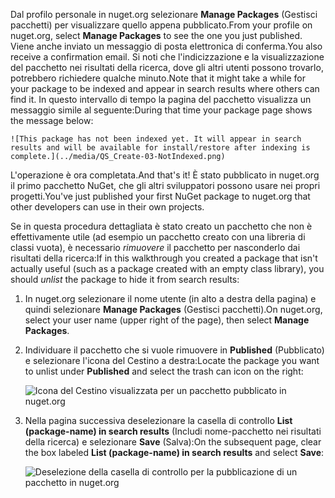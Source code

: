<span data-ttu-id="7bd7a-101">Dal profilo personale in nuget.org selezionare **Manage Packages** (Gestisci pacchetti) per visualizzare quello appena pubblicato.</span><span class="sxs-lookup"><span data-stu-id="7bd7a-101">From your profile on nuget.org, select **Manage Packages** to see the one you just published.</span></span> <span data-ttu-id="7bd7a-102">Viene anche inviato un messaggio di posta elettronica di conferma.</span><span class="sxs-lookup"><span data-stu-id="7bd7a-102">You also receive a confirmation email.</span></span> <span data-ttu-id="7bd7a-103">Si noti che l'indicizzazione e la visualizzazione del pacchetto nei risultati della ricerca, dove gli altri utenti possono trovarlo, potrebbero richiedere qualche minuto.</span><span class="sxs-lookup"><span data-stu-id="7bd7a-103">Note that it might take a while for your package to be indexed and appear in search results where others can find it.</span></span> <span data-ttu-id="7bd7a-104">In questo intervallo di tempo la pagina del pacchetto visualizza un messaggio simile al seguente:</span><span class="sxs-lookup"><span data-stu-id="7bd7a-104">During that time your package page shows the message below:</span></span>

    ![This package has not been indexed yet. It will appear in search results and will be available for install/restore after indexing is complete.](../media/QS_Create-03-NotIndexed.png)

<span data-ttu-id="7bd7a-105">L'operazione è ora completata.</span><span class="sxs-lookup"><span data-stu-id="7bd7a-105">And that's it!</span></span> <span data-ttu-id="7bd7a-106">È stato pubblicato in nuget.org il primo pacchetto NuGet, che gli altri sviluppatori possono usare nei propri progetti.</span><span class="sxs-lookup"><span data-stu-id="7bd7a-106">You've just published your first NuGet package to nuget.org that other developers can use in their own projects.</span></span>

<span data-ttu-id="7bd7a-107">Se in questa procedura dettagliata è stato creato un pacchetto che non è effettivamente utile (ad esempio un pacchetto creato con una libreria di classi vuota), è necessario *rimuovere* il pacchetto per nasconderlo dai risultati della ricerca:</span><span class="sxs-lookup"><span data-stu-id="7bd7a-107">If in this walkthrough you created a package that isn't actually useful (such as a package created with an empty class library), you should *unlist* the package to hide it from search results:</span></span>

1. <span data-ttu-id="7bd7a-108">In nuget.org selezionare il nome utente (in alto a destra della pagina) e quindi selezionare **Manage Packages** (Gestisci pacchetti).</span><span class="sxs-lookup"><span data-stu-id="7bd7a-108">On nuget.org, select your user name (upper right of the page), then select **Manage Packages**.</span></span>

1. <span data-ttu-id="7bd7a-109">Individuare il pacchetto che si vuole rimuovere in **Published** (Pubblicato) e selezionare l'icona del Cestino a destra:</span><span class="sxs-lookup"><span data-stu-id="7bd7a-109">Locate the package you want to unlist under **Published** and select the trash can icon on the right:</span></span>

    ![Icona del Cestino visualizzata per un pacchetto pubblicato in nuget.org](../media/qs_create-vs-03-trash-can.png)

1. <span data-ttu-id="7bd7a-111">Nella pagina successiva deselezionare la casella di controllo **List (package-name) in search results** (Includi nome-pacchetto nei risultati della ricerca) e selezionare **Save** (Salva):</span><span class="sxs-lookup"><span data-stu-id="7bd7a-111">On the subsequent page, clear the box labeled **List (package-name) in search results** and select **Save**:</span></span>

    ![Deselezione della casella di controllo per la pubblicazione di un pacchetto in nuget.org](../media/qs_create-vs-04-unlist.png)